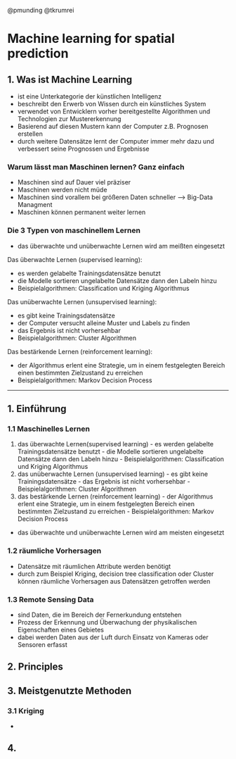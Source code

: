 @pmunding @tkrumrei

# Machine learning for spatial prediction
## 1. Was ist Machine Learning
  - ist eine Unterkategorie der künstlichen Intelligenz
  - beschreibt den Erwerb von Wissen durch ein künstliches System
  - verwendet von Entwicklern vorher bereitgestellte Algorithmen und Technologien zur Mustererkennung
  - Basierend auf diesen Mustern kann der Computer z.B. Prognosen erstellen
  - durch weitere Datensätze lernt der Computer immer mehr dazu und verbessert seine Prognossen und Ergebnisse

### Warum lässt man Maschinen lernen? Ganz einfach
  - Maschinen sind auf Dauer viel präziser
  - Maschinen werden nicht müde 
  - Maschinen sind vorallem bei größeren Daten schneller --> Big-Data Managment
  - Maschinen können permanent weiter lernen 

### Die 3 Typen von maschinellem Lernen
  - das überwachte und unüberwachte Lernen wird am meißten eingesetzt

Das überwachte Lernen (supervised learning):
  - es werden gelabelte Trainingsdatensätze benutzt
  - die Modelle sortieren ungelabelte Datensätze dann den Labeln hinzu
  - Beispielalgorithmen: Classification und Kriging Algorithmus

Das unüberwachte Lernen (unsupervised learning):
  - es gibt keine Trainingsdatensätze
  - der Computer versucht alleine Muster und Labels zu finden
  - das Ergebnis ist nicht vorhersehbar
  - Beispielalgorithmen: Cluster Algorithmen

Das bestärkende Lernen (reinforcement learning):
  - der Algorithmus erlent eine Strategie, um in einem festgelegten Bereich einen bestimmten Zielzustand zu erreichen
  - Beispielalgorithmen: Markov Decision Process





---------------------------------------------------------------------------------------------
## 1. Einführung 
### 1.1 Maschinelles Lernen
  1. das überwachte Lernen(supervised learning)
    - es werden gelabelte Trainingsdatensätze benutzt
    - die Modelle sortieren ungelabelte Datensätze dann den Labeln hinzu 
    - Beispielalgorithmen: Classification und Kriging Algorithmus
  2. das unüberwachte Lernen (unsupervised learning)
    - es gibt keine Trainingsdatensätze
    - das Ergebnis ist nicht vorhersehbar
    - Beispielalgorithmen: Cluster Algorithmen
  4. das bestärkende Lernen (reinforcement learning)
    - der Algorithmus erlent eine Strategie, um in einem festgelegten Bereich einen bestimmten Zielzustand zu erreichen
    - Beispielalgorithmen: Markov Decision Process
  - das überwachte und unüberwachte Lernen wird am meisten eingesetzt
### 1.2 räumliche Vorhersagen 
  - Datensätze mit räumlichen Attribute werden benötigt
  - durch zum Beispiel Kriging, decision tree classification oder Cluster können räumliche Vorhersagen aus Datensätzen getroffen werden
### 1.3 Remote Sensing Data
  - sind Daten, die im Bereich der Fernerkundung entstehen
  - Prozess der Erkennung und Überwachung der physikalischen Eigenschaften eines Gebietes
  - dabei werden Daten aus der Luft durch Einsatz von Kameras oder Sensoren erfasst
## 2. Principles
## 3. Meistgenutzte Methoden
### 3.1 Kriging
  -
## 4. 
